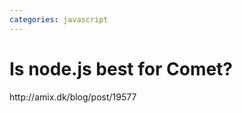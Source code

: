 ```yaml
---
categories: javascript
---
```

<span class="Content"></span>
<h1>Is node.js best for Comet?
      
  </h1>
<p>http://amix.dk/blog/post/19577</p>